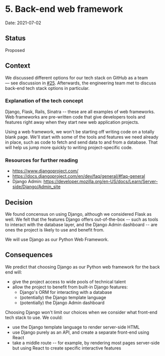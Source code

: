 # 5. Back-end web framework

Date: 2021-07-02

## Status

Proposed

## Context

We discussed different options for our tech stack on GitHub as a team — see discussion in [#25](https://github.com/18F/OPRE-Unicorn/issues/25). Afterwards, the engineering team met to discuss back-end tech stack options in particular. 

### Explanation of the tech concept

Django, Flask, Rails, Sinatra -- these are all examples of web frameworks. Web frameworks are pre-written code that give developers tools and features right away when they start new web application projects. 

Using a web framework, we won't be starting off writing code on a totally blank page. We'll start with some of the tools and features we need already in place, such as code to fetch and send data to and from a database. That will help us jump more quickly to writing project-specific code. 

### Resources for further reading

+ https://www.djangoproject.com/
+ https://docs.djangoproject.com/en/dev/faq/general/#faq-general 
+ Django Admin: https://developer.mozilla.org/en-US/docs/Learn/Server-side/Django/Admin_site

## Decision

We found concensus on using Django, although we considered Flask as well. We felt that the features Django offers out-of-the-box -- such as tools to interact with the database layer, and the Django Admin dashboard -- are ones the project is likely to use and benefit from. 

We will use Django as our Python Web Framework. 

## Consequences

We predict that choosing Django as our Python web framework for the back end will:

* give the project access to wide pools of technical talent
* allow the project to benefit from built-in Django features:
  * Django's ORM for interacting with a database
  * (potentially) the Django template language
  * (potentially) the Django Admin dashboard

Choosing Django won't limit our choices when we consider what front-end tech stack to use. We could: 

* use the Django template language to render server-side HTML
* use Django purely as an API, and create a separate front-end using React
* take a middle route -- for example, by rendering most pages server-side but using React to create specific interactive features
